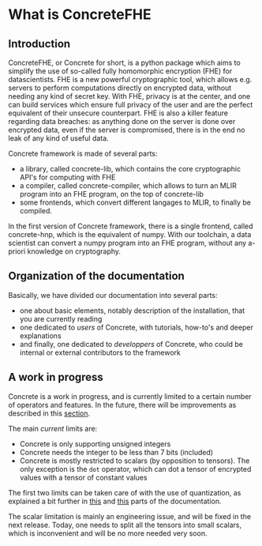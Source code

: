 # What is ConcreteFHE

## Introduction

ConcreteFHE, or Concrete for short, is a python package which aims to simplify the use of so-called fully homomorphic encryption (FHE) for datascientists. FHE is a new powerful cryptographic tool, which allows e.g. servers to perform computations directly on encrypted data, without needing any kind of secret key. With FHE, privacy is at the center, and one can build services which ensure full privacy of the user and are the perfect equivalent of their unsecure counterpart. FHE is also a killer feature regarding data breaches: as anything done on the server is done over encrypted data, even if the server is compromised, there is in the end no leak of any kind of useful data.

Concrete framework is made of several parts:
- a library, called concrete-lib, which contains the core cryptographic API's for computing with FHE
- a compiler, called concrete-compiler, which allows to turn an MLIR program into an FHE program, on the top of concrete-lib
- some frontends, which convert different langages to MLIR, to finally be compiled.

In the first version of Concrete framework, there is a single frontend, called concrete-hnp, which is the equivalent of numpy. With our toolchain, a data scientist can convert a numpy program into an FHE program, without any a-priori knowledge on cryptography.

## Organization of the documentation

Basically, we have divided our documentation into several parts:
- one about basic elements, notably description of the installation, that you are currently reading
- one dedicated to _users_ of Concrete, with tutorials, how-to's and deeper explanations
- and finally, one dedicated to _developpers_ of Concrete, who could be internal or external contributors to the framework

## A work in progress

Concrete is a work in progress, and is currently limited to a certain number of operators and features. In the future, there will be improvements as described in this [section](user/explanation/FUTURE_FEATURES.md). 

The main _current_ limits are:
- Concrete is only supporting unsigned integers
- Concrete needs the integer to be less than 7 bits (included)
- Concrete is mostly restricted to scalars (by opposition to tensors). The only exception is the `dot` operator, which can dot a tensor of encrypted values with a tensor of constant values

The first two limits can be taken care of with the use of quantization, as explained a bit further in [this](user/explanation/QUANTIZATION.md) and [this](user/howto/REDUCE_NEEDED_PRECISION.md) parts of the documentation. 

The scalar limitation is mainly an engineering issue, and will be fixed in the next release. Today, one needs to split all the tensors into small scalars, which is inconvenient and will be no more needed very soon. 
